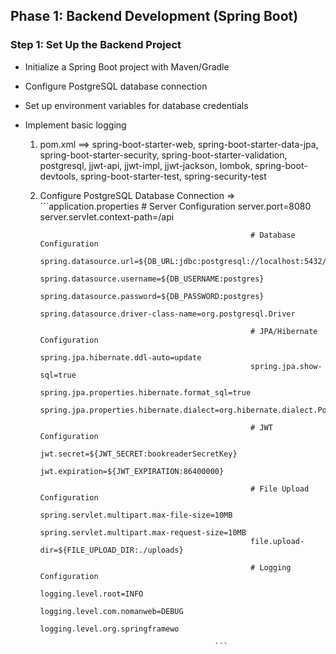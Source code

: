 ## **Phase 1: Backend Development (Spring Boot)**  
### **Step 1: Set Up the Backend Project**  
- Initialize a Spring Boot project with Maven/Gradle  
- Configure PostgreSQL database connection  
- Set up environment variables for database credentials  
- Implement basic logging  

  1. pom.xml ==> spring-boot-starter-web, spring-boot-starter-data-jpa, spring-boot-starter-security, spring-boot-starter-validation, postgresql, jjwt-api, jjwt-impl, jjwt-jackson, lombok, spring-boot-devtools, spring-boot-starter-test, spring-security-test
  2. Configure PostgreSQL Database Connection => ```application.properties
                                                        # Server Configuration
                                                        server.port=8080
                                                        server.servlet.context-path=/api
                                                        
                                                        # Database Configuration
                                                        spring.datasource.url=${DB_URL:jdbc:postgresql://localhost:5432/bookreader}
                                                        spring.datasource.username=${DB_USERNAME:postgres}
                                                        spring.datasource.password=${DB_PASSWORD:postgres}
                                                        spring.datasource.driver-class-name=org.postgresql.Driver
                                                        
                                                        # JPA/Hibernate Configuration
                                                        spring.jpa.hibernate.ddl-auto=update
                                                        spring.jpa.show-sql=true
                                                        spring.jpa.properties.hibernate.format_sql=true
                                                        spring.jpa.properties.hibernate.dialect=org.hibernate.dialect.PostgreSQLDialect
                                                        
                                                        # JWT Configuration
                                                        jwt.secret=${JWT_SECRET:bookreaderSecretKey}
                                                        jwt.expiration=${JWT_EXPIRATION:86400000}
                                                        
                                                        # File Upload Configuration
                                                        spring.servlet.multipart.max-file-size=10MB
                                                        spring.servlet.multipart.max-request-size=10MB
                                                        file.upload-dir=${FILE_UPLOAD_DIR:./uploads}
                                                        
                                                        # Logging Configuration
                                                        logging.level.root=INFO
                                                        logging.level.com.nomanweb=DEBUG
                                                        logging.level.org.springframewo

                                                ```
